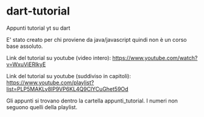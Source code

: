 # dart-tutorial
Appunti tutorial yt su dart

E' stato creato per chi proviene da java/javascript quindi non è un corso base assoluto.


Link del tutorial su youtube (video intero): https://www.youtube.com/watch?v=WxuViERlkyE

Link del tutorial su youtube (suddiviso in capitoli): https://www.youtube.com/playlist?list=PLP5MAKLy8lP9VP6KL4Q9ClYCuGhet59Od


Gli appunti si trovano dentro la cartella appunti_tutorial.
I numeri non seguono quelli della playlist.



